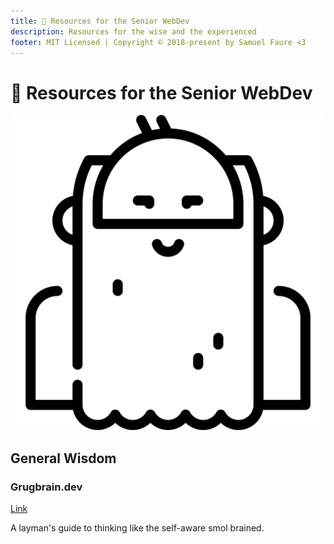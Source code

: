 ```yaml
---
title: 👴 Resources for the Senior WebDev
description: Resources for the wise and the experienced
footer: MIT Licensed | Copyright © 2018-present by Samuel Faure <3
---
```


# 👴 Resources for the Senior WebDev

<div class="big-icon"><img src="/images/wise.svg"/></div>

## General Wisdom

### Grugbrain.dev

[Link](https://grugbrain.dev/)

A layman's guide to thinking like the self-aware smol brained.


